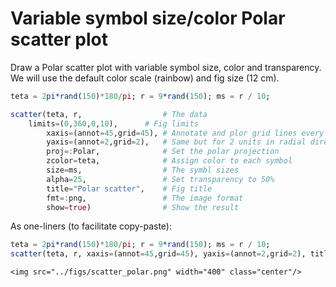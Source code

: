 # Variable symbol size/color Polar scatter plot

Draw a Polar scatter plot with variable symbol size, color and transparency. We will use the default color
scale (rainbow) and fig size (12 cm).


```julia
teta = 2pi*rand(150)*180/pi; r = 9*rand(150); ms = r / 10;

scatter(teta, r,                  # The data
	limits=(0,360,0,10),      # Fig limits
        xaxis=(annot=45,grid=45), # Annotate and plor grid lines every 45 deg
        yaxis=(annot=2,grid=2),   # Same but for 2 units in radial direction
        proj=:Polar,              # Set the polar projection
        zcolor=teta,              # Assign color to each symbol
        size=ms,                  # The symbl sizes
        alpha=25,                 # Set transparency to 50%
        title="Polar scatter",    # Fig title
        fmt=:png,                 # The image format
        show=true)                # Show the result
```

As one-liners (to facilitate copy-paste):

```julia
teta = 2pi*rand(150)*180/pi; r = 9*rand(150); ms = r / 10;
scatter(teta, r, xaxis=(annot=45,grid=45), yaxis=(annot=2,grid=2), title="Polar scatter", proj=:Polar, limits=(0,360,0,10), zcolor=teta, size=ms, alpha=25, show=true)
```

```@raw html
<img src="../figs/scatter_polar.png" width="400" class="center"/>
```